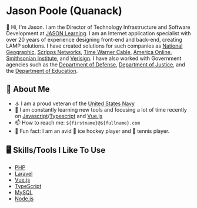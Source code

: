 # Jason Poole (Quanack)

👋 Hi, I'm Jason. I am the Director of Technology Infrastructure and Software Development at [JASON Learning](https://www.jason.org). 
I am an Internet application specialist with over 20 years of experience designing front-end and back-end, creating LAMP solutions. I have created solutions for such companies as [National Geographic](http://www.nationalgeographic.com/), [Scripps Networks](http://www.scrippsnetworksinteractive.com/), [Time Warner Cable](http://www.timewarnercable.com/), [America Online](http://www.aol.com/), [Smithsonian Institute](http://www.si.edu/), and [Verisign](http://www.verisign.com/). I have also worked with Government agencies such as the [Department of Defense](http://www.defense.gov/), [Department of Justice](http://www.justice.gov/), and the [Department of Education](http://www.ed.gov/).

## 🧅 About Me

- ⚓ I am a proud veteran of the [United States Navy](http://www.navy.mil/)
- 📓 I am constantly learning new tools and focusing a lot of time recently on [Javascript](https://www.javascript.com/)/[Typescript](https://www.typescriptlang.org/) and [Vue.js](https://vuejs.org/)
- 📫 How to reach me: `${firstname}@${fullname}.com`
- 🤪 Fun fact: I am an avid 🏒 ice hockey player and 🎾 tennis player.

## 🖥️ Skills/Tools I Like To Use

- [PHP](https://www.php.net/)
- [Laravel](https://laravel.com/)
- [Vue.js](https://vuejs.org/)
- [TypeScript](https://www.typescriptlang.org/)
- [MySQL](https://www.mysql.com/)
- [Node.js](https://nodejs.org/)

<!--
**quanack/quanack** is a ✨ _special_ ✨ repository because its `README.md` (this file) appears on your GitHub profile.

Here are some ideas to get you started:

- 🔭 I’m currently working on ...
- 🌱 I’m currently learning ...
- 👯 I’m looking to collaborate on ...
- 🤔 I’m looking for help with ...
- 💬 Ask me about ...
- 📫 How to reach me: ...
- 😄 Pronouns: ...
- ⚡ Fun fact: ...
-->
